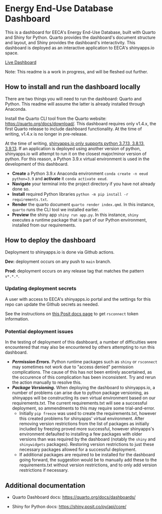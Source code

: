 # Energy End-Use Database Dashboard

This is a dashboard for EECA's Energy End-Use Database, built with Quarto and Shiny for Python. Quarto provides the dashboard's document structure and layout, and Shiny provides the dashboard's interactivity.  This dashboard is deployed as an interactive application to EECA's shinyapps.io space.

[Live Dashboard](https://eeca-nz.shinyapps.io/eeud_dashboard_quarto/)

Note: This readme is a work in progress, and will be fleshed out further.

## How to install and run the dashboard locally

There are two things you will need to run the dashboard: Quarto and Python. This readme will assume the latter is already installed through Anaconda.

Install the Quarto CLI tool from the Quarto website: https://quarto.org/docs/download/. This dashboard requires only v1.4.x, the first Quarto release to include dashboard functionality. At the time of writing, v1.4.x is no longer in pre-release.

At the time of writing, [shinyapps.io only supports python 3.7.13, 3.8.13, 3.9.13](https://docs.posit.co/shinyapps.io/getting-started.html#deploying-applications-1). If an application is deployed using another version of python, shinyapps.io will attempt to run it on the closest major/minor version of python. For this reason, a Python 3.9.x virtual environment is used in the development of this dashboard.

* **Create** a Python 3.9.x Anaconda environment `conda create -n eeud python=3.9` and **activate** it `conda activate eeud`.
* **Navigate** your terminal into the project directory if you have not already done so.
* **Install** required Python libraries `python -m pip install -r requirements.txt`.
* **Render** the quarto document `quarto render index.qmd`. In this instance, `quarto` runs the CLI tool we installed earlier.
* **Preview** the shiny app `shiny run app.py`. In this instance, `shiny` executes a runtime package that is part of our Python environment, installed from our requirements.

## How to deploy the dashboard

Deployment to shinyapps.io is done via Github actions. 

**Dev:** deployment occurs on any push to `main` branch.

**Prod:** deployment occurs on any release tag that matches the pattern `v*.*.*`.

### Updating deployment secrets
A user with access to EECA's shinyapps.io portal and the settings for this repo can update the Github secrets as needed.

See the instructions on [this Posit docs page](https://docs.posit.co/shinyapps.io/getting-started.html#deploying-applications-1) to get `rsconnect` token information.

### Potential deployment issues

In the testing of deployment of this dashboard, a number of difficulties were encountered that may also be encountered by others attempting to run this dashboard.

* ***Permission Errors.*** Python runtime packages such as `shiny` or `rsconnect` may sometimes not work due to "access denied" permission complications. The cause of this has not been entirely ascertained, as the occurence of this complication has been inconsistent. Try and rerun the action manually to resolve this.
* ***Package Versioning.*** When deploying the dashboard to shinyapps.io, a number of problems can arise due to python package versioning, as shinyapps will be constructing its own virtual environment based on our requirements.txt. The current requirements.txt will see a successful deployment, so ammendments to this may require some trial-and-error.
    * Initially `pip freeze` was used to create the requirements.txt, however this created problems for shinyapps' virtual environment. After removing version restrictions from the list of packages as initially included by freezing proved more successful, however shinyapps's environment defaulted to installing a few packages with older versions than was required by the dashboard (notably the `shiny` and `shinywidgets` packages). Restoring version restrictions to just these necessary packages allowed for a successful deployment.
    * If additional packages are required to be installed for the dashboard going forward, the suggestion would be to manually add these to the requirements.txt without version restrictions, and to only add version restrictions if necessary.

## Additional documentation

* Quarto Dashboard docs: https://quarto.org/docs/dashboards/

* Shiny for Python docs: https://shiny.posit.co/py/api/core/

